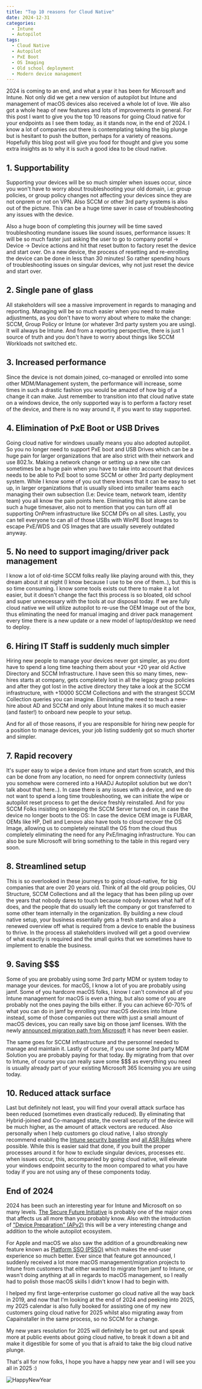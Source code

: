 ```yaml
---
title: "Top 10 reasons for Cloud Native"
date: 2024-12-31
categories:
  - Intune
  - Autopilot
tags:
  - Cloud Native
  - Autopilot
  - PxE Boot
  - OS Imaging
  - Old school deployment
  - Modern device management
---
```


2024 is coming to an end, and what a year it has been for Microsoft and Intune. Not only did we get a new version of autopilot but Intune and management of macOS devices also received a whole lot of love. We also got a whole heap of new features and lots of improvements in general.
For this post I want to give you the top 10 reasons for going Cloud native for your endpoints as I see them today, as it stands now, in the end of 2024. I know a lot of companies out there is contemplating taking the big plunge but is hesitant to push the button, perhaps for a variety of reasons. Hopefully this blog post will give you food for thought and give you some extra insights as to why it is such a good idea to be cloud native.

## 1. Supportability

Supporting your devices will be so much simpler when issues occur, since you won't have to worry about troubleshooting your old domain, i.e: group policies, or group policy changes not affecting your devices since they are not onprem or not on VPN. Also SCCM or other 3rd party systems is also out of the picture. This can be a huge time saver in case of troubleshooting any issues with the device.

Also a huge boon of completing this journey will be time saved troubleshooting mundane issues like sound issues, performance issues: It will be so much faster just asking the user to go to company portal -> Device -> Device actions and hit that reset button to factory reset the device and start over. On a new device, the process of resetting and re-enrolling the device can be done in less than 30 minutes! So rather spending hours of troubleshooting issues on singular devices, why not just reset the device and start over.

## 2. Single pane of glass

All stakeholders will see a massive improvement in regards to managing and reporting. Managing will be so much easier when you need to make adjustments, as you don't have to worry about where to make the change: SCCM, Group Policy or Intune (or whatever 3rd party system you are using). It will always be Intune. And from a reporting perspective, there is just 1 source of truth and you don't have to worry about things like SCCM Workloads not switched etc.

## 3. Increased performance

Since the device is not domain joined, co-managed or enrolled into some other MDM/Management system, the performance will increase, some times in such a drastic fashion you would be amazed of how big of a change it can make. Just remember to transition into that cloud native state on a windows device, the only supported way is to perform a factory reset of the device, and there is no way around it, if you want to stay supported.

## 4. Elimination of PxE Boot or USB Drives

Going cloud native for windows usually means you also adopted autopilot. So you no longer need to support PxE boot and USB Drives which can be a huge pain for larger organizations that are also strict with their network and use 802.1x. Making a network change or setting up a new site can sometimes be a huge pain when you have to take into account that devices needs to be able to PxE boot to some SCCM or other 3rd party deployment system. While I know some of you out there knows that it can be easy to set up, in larger organizations that is usually siloed into smaller teams each managing their own subsection (I.e: Device team, network team, identity team) you all know the pain points here. Eliminating this bit alone can be such a huge timesaver, also not to mention that you can turn off all supporting OnPrem infrastructure like SCCM DPs on all sites. Lastly, you can tell everyone to can all of those USBs with WinPE Boot Images to escape PxE/WDS and OS Images that are usually severely outdated anyway.

## 5. No need to support imaging/driver pack management

I know a lot of old-time SCCM folks really like playing around with this, they dream about it at night (I know because I use to be one of them..), but this is so time consuming. I know some tools exists out there to make it a lot easier, but it doesn't change the fact this process is so bloated, old school and super unnecessary with the tools at our disposal today. If we are fully cloud native we will utilize autopilot to re-use the OEM Image out of the box, thus eliminating the need for manual imaging and driver pack management every time there is a new update or a new model of laptop/desktop we need to deploy.

## 6. Hiring IT Staff is suddenly much simpler

Hiring new people to manage your devices never got simpler, as you dont have to spend a long time teaching them about your +20 year old Active Directory and SCCM Infrastructure. I have seen this so many times, new-hires starts at company, gets completely lost in all the legacy group policies and after they got lost in the active directory they take a look at the SCCM infrastructure, with +10000 SCCM Collections and with the strangest SCCM Collection queries you can imagine. Eliminating the need to teach a new-hire about AD and SCCM and only about Intune makes it so much easier (and faster!) to onboard new people to your setup.

And for all of those reasons, if you are responsible for hiring new people for a position to manage devices, your job listing suddenly got so much shorter and simpler.

## 7. Rapid recovery

It's super easy to wipe a device from intune and start from scratch, and this can be done from any location, no need for onprem connectivity (unless you somehow were cornered into a HAADJ Autopilot solution but we don't talk about that here..).
In case there is any issues with a device, and we do not want to spend a long time troubleshooting, we can initiate the wipe or autopilot reset process to get the device freshly reinstalled. And for you SCCM Folks insisting on keeping the SCCM Server turned on, in case the device no longer boots to the OS: In case the device OEM image is FUBAR, OEMs like HP, Dell and Lenovo also have tools to cloud recover the OS Image, allowing us to completely reinstall the OS from the cloud thus completely eliminating the need for any PxE/Imaging infrastructure. You can also be sure Microsoft will bring something to the table in this regard very soon.

## 8. Streamlined setup

This is so overlooked in these journeys to going cloud-native, for big companies that are over 20 years old. Think of all the old group policies, OU Structure, SCCM Collections and all the legacy that has been piling up over the years that nobody dares to touch because nobody knows what half of it does, and the people that do usually left the company or got transferred to some other team internally in the organization. By building a new cloud native setup, your business essentially gets a fresh starts and also a renewed overview off what is required from a device to enable the business to thrive. In the process all stakeholders involved will get a good overview of what exactly is required and the small quirks that we sometimes have to implement to enable the business.

## 9. Saving $$$

Some of you are probably using some 3rd party MDM or system today to manage your devices. for macOS, I know a lot of you are probably using jamf. Some of you hardcore macOS folks, I know I can't convince all of you Intune management for macOS is even a thing, but also some of you are probably not the ones paying the bills either. If you can achieve 60-70% of what you can do in jamf by enrolling your macOS devices into Intune instead, some of those companies out there with just a small amount of macOS devices, you can really save big on those jamf licenses. With the newly [announced migration path from Microsoft](https://github.com/microsoft/shell-intune-samples/tree/master/macOS/Tools/Migration) it has never been easier.

The same goes for SCCM infrastructure and the personnel needed to manage and maintain it. Lastly of course, if you use some 3rd party MDM Solution you are probably paying for that today. By migrating from that over to Intune, of course you can really save some $$$ as everything you need is usually already part of your existing Microsoft 365 licensing you are using today.

## 10. Reduced attack surface

Last but definitely not least, you will find your overall attack surface has been reduced (sometimes even drastically reduced). By eliminating that Hybrid-joined and Co-managed state, the overall security of the device will be much higher, as the amount of attack vectors are reduced. Also personally when I help customers go cloud native, I also strongly recommend enabling the [Intune security baseline](https://learn.microsoft.com/en-us/mem/intune/protect/security-baselines) and [all ASR Rules](https://learn.microsoft.com/en-us/defender-endpoint/attack-surface-reduction-rules-reference) where possible. While this is easier said that done, if you built the proper processes around it for how to exclude singular devices, processes etc. when issues occur, this, accompanied by going cloud native, will elevate your windows endpoint security to the moon compared to what you have today if you are not using any of these components today.

## End of 2024

2024 has been such an interesting year for Intune and Microsoft on so many levels. [The Secure Future Initiative](https://www.microsoft.com/en-us/security/blog/2024/05/03/security-above-all-else-expanding-microsofts-secure-future-initiative/) is probably one of the major ones that affects us all more than you probably know. Also with the introduction of ["Device Preparation" (APv2)](https://techcommunity.microsoft.com/blog/microsoftendpointmanagerblog/windows-deployment-with-the-next-generation-of-windows-autopilot/4148169) this will be a very interesting change and addition to the whole autopilot ecosystem.

For Apple and macOS we also saw the addition of a groundbreaking new feature known as [Platform SSO (PSSO)](https://techcommunity.microsoft.com/blog/identity/platform-sso-for-macos-now-in-public-preview/4051574) which makes the end-user experience so much better. Ever since that feature got announced, I suddenly received a lot more macOS management/migration projects to Intune from customers that either wanted to migrate from jamf to Intune, or wasn't doing anything at all in regards to macOS management, so I really had to polish those macOS skills I didn't know I had to begin with.

I helped my first large-enterprise customer go cloud native all the way back in 2019, and now that I'm looking at the end of 2024 and peeking into 2025, my 2025 calendar is also fully booked for assisting one of my new customers going cloud native for 2025 whilst also migrating away from Capainstaller in the same process, so no SCCM for a change.

My new years resolution for 2025 will definitely be to get out and speak more at public events about going cloud native, to break it down a bit and make it digestible for some of you that is afraid to take the big cloud native plunge.

That's all for now folks, I hope you have a happy new year and I will see you all in 2025 :)

![HappyNewYear](/assets/images/2024-12-31-Top10-Reasons-Cloudnative/HappyNewYear.jpg?raw=true "Happy New Year")
